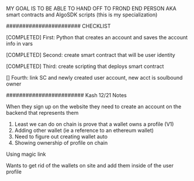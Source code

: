 MY GOAL IS TO BE ABLE TO HAND OFF TO FROND END PERSON AKA smart contracts and AlgoSDK scripts (this is my specialization)

####################### CHECKLIST

[COMPLETED] First: Python that creates an account and saves the account info in vars

[COMPLETED] Second: create smart contract that will be user identity

[COMPLETED] Third: create scripting that deploys smart contract

[] Fourth: link SC and newly created user account, new acct is soulbound owner

######################## Kash 12/21 Notes

When they sign up on the website they need to create an account on the backend that represents them

1. Least we can do on chain is prove that a wallet owns a profile (V1)
2. Adding other wallet (ie a reference to an ethereum wallet)
3. Need to figure out creating wallet auto
4. Showing ownership of profile on chain

Using magic link

Wants to get rid of the wallets on site and add them inside of the user profile
